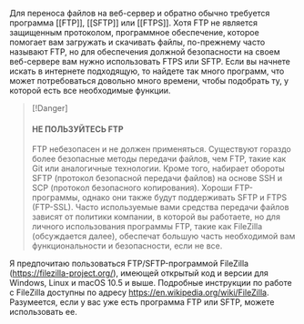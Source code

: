 Для переноса файлов на веб-сервер и обратно обычно требуется программа [[FTP]], [[SFTP]] или [[FTPS]]. Хотя FTP не является защищенным протоколом, программное обеспечение, которое помогает вам загружать и скачивать файлы, по-прежнему часто называют FTP, но для обеспечения должной безопасности на своем веб-сервере вам нужно использовать FTPS или SFTP. Если вы начнете искать в интернете подходящую, то найдете так много программ, что может потребоваться довольно много времени, чтобы подобрать ту, у которой есть все необходимые функции.

>[!Danger]
>#### НЕ ПОЛЬЗУЙТЕСЬ FTP
>FTP небезопасен и не должен применяться. Существуют гораздо более безопасные методы передачи файлов, чем FTP, такие как Git или аналогичные технологии. Кроме того, набирает обороты SFTP (протокол безопасной передачи файлов) на основе SSH и SCP (протокол безопасного копирования). Хороши FTP-программы, однако они также будут поддерживать SFTP и FTPS (FTP-SSL). Часто используемые вами средства передачи файлов зависят от политики компании, в которой вы работаете, но для личного использования программы FTP, такие как FileZilla (обсуждается далее), обеспечат большую часть необходимой вам функциональности и безопасности, если не все.

Я предпочитаю пользоваться FTP/SFTP-программой FileZilla (https://filezilla-project.org/), имеющей открытый код и версии для Windows, Linux и macOS 10.5 и выше. Подробные инструкции по работе с FileZilla доступны по адресу https://en.wikipedia.org/wiki/FileZilla. Разумеется, если у вас уже есть программа FTP или SFTP, можете использовать ее.

